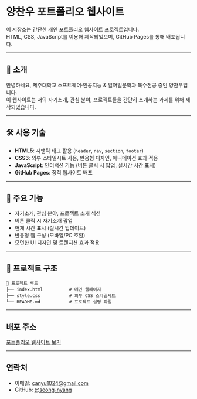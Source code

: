 # 양찬우 포트폴리오 웹사이트

이 저장소는 간단한 개인 포트폴리오 웹사이트 프로젝트입니다.  
HTML, CSS, JavaScript를 이용해 제작되었으며, GitHub Pages를 통해 배포됩니다.

---

## 📌 소개

안녕하세요, 제주대학교 소프트웨어·인공지능 & 일어일문학과 복수전공 중인 양찬우입니다.  
이 웹사이트는 저의 자기소개, 관심 분야, 프로젝트들을 간단히 소개하는 과제를 위해 제작되었습니다.

---

## 🛠 사용 기술

- **HTML5**: 시맨틱 태그 활용 (`header`, `nav`, `section`, `footer`)
- **CSS3**: 외부 스타일시트 사용, 반응형 디자인, 애니메이션 효과 적용
- **JavaScript**: 인터랙션 기능 (버튼 클릭 시 팝업, 실시간 시간 표시)
- **GitHub Pages**: 정적 웹사이트 배포

---

## 🎨 주요 기능

- 자기소개, 관심 분야, 프로젝트 소개 섹션
- 버튼 클릭 시 자기소개 팝업
- 현재 시간 표시 (실시간 업데이트)
- 반응형 웹 구성 (모바일/PC 호환)
- 모던한 UI 디자인 및 트랜지션 효과 적용

---

## 📂 프로젝트 구조

```
📁 프로젝트 루트
├── index.html          # 메인 웹페이지
├── style.css           # 외부 CSS 스타일시트
└── README.md           # 프로젝트 설명 파일
```

---

##  배포 주소

[포트폴리오 웹사이트 보기](https://seong-nyang.github.io/Task-Portfolio/)  

---

##  연락처

- 이메일: canyu1024@gmail.com  
- GitHub: [@seong-nyang](https://github.com/seong-nyang)
